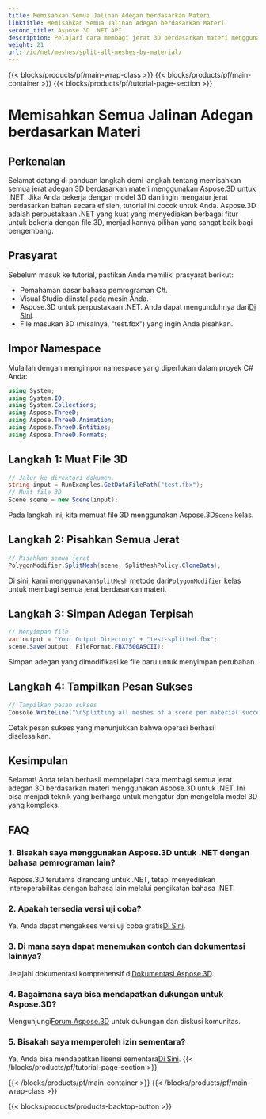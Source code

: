 ```yaml
---
title: Memisahkan Semua Jalinan Adegan berdasarkan Materi
linktitle: Memisahkan Semua Jalinan Adegan berdasarkan Materi
second_title: Aspose.3D .NET API
description: Pelajari cara membagi jerat 3D berdasarkan materi menggunakan Aspose.3D untuk .NET. Ikuti panduan langkah demi langkah kami untuk pengorganisasian dan pengelolaan model 3D yang efisien.
weight: 21
url: /id/net/meshes/split-all-meshes-by-material/
---
```


{{< blocks/products/pf/main-wrap-class >}}
{{< blocks/products/pf/main-container >}}
{{< blocks/products/pf/tutorial-page-section >}}

# Memisahkan Semua Jalinan Adegan berdasarkan Materi

## Perkenalan
Selamat datang di panduan langkah demi langkah tentang memisahkan semua jerat adegan 3D berdasarkan materi menggunakan Aspose.3D untuk .NET. Jika Anda bekerja dengan model 3D dan ingin mengatur jerat berdasarkan bahan secara efisien, tutorial ini cocok untuk Anda. Aspose.3D adalah perpustakaan .NET yang kuat yang menyediakan berbagai fitur untuk bekerja dengan file 3D, menjadikannya pilihan yang sangat baik bagi pengembang.
## Prasyarat
Sebelum masuk ke tutorial, pastikan Anda memiliki prasyarat berikut:
- Pemahaman dasar bahasa pemrograman C#.
- Visual Studio diinstal pada mesin Anda.
-  Aspose.3D untuk perpustakaan .NET. Anda dapat mengunduhnya dari[Di Sini](https://releases.aspose.com/3d/net/).
- File masukan 3D (misalnya, "test.fbx") yang ingin Anda pisahkan.
## Impor Namespace
Mulailah dengan mengimpor namespace yang diperlukan dalam proyek C# Anda:
```csharp
using System;
using System.IO;
using System.Collections;
using Aspose.ThreeD;
using Aspose.ThreeD.Animation;
using Aspose.ThreeD.Entities;
using Aspose.ThreeD.Formats;
```
## Langkah 1: Muat File 3D
```csharp
// Jalur ke direktori dokumen.
string input = RunExamples.GetDataFilePath("test.fbx");
// Muat file 3D
Scene scene = new Scene(input);
```
 Pada langkah ini, kita memuat file 3D menggunakan Aspose.3D`Scene` kelas.
## Langkah 2: Pisahkan Semua Jerat
```csharp
// Pisahkan semua jerat
PolygonModifier.SplitMesh(scene, SplitMeshPolicy.CloneData);
```
 Di sini, kami menggunakan`SplitMesh` metode dari`PolygonModifier` kelas untuk membagi semua jerat berdasarkan materi.
## Langkah 3: Simpan Adegan Terpisah
```csharp
// Menyimpan file
var output = "Your Output Directory" + "test-splitted.fbx";
scene.Save(output, FileFormat.FBX7500ASCII);
```
Simpan adegan yang dimodifikasi ke file baru untuk menyimpan perubahan.
## Langkah 4: Tampilkan Pesan Sukses
```csharp
// Tampilkan pesan sukses
Console.WriteLine("\nSplitting all meshes of a scene per material successfully.\nFile saved at " + output);
```
Cetak pesan sukses yang menunjukkan bahwa operasi berhasil diselesaikan.
## Kesimpulan
Selamat! Anda telah berhasil mempelajari cara membagi semua jerat adegan 3D berdasarkan materi menggunakan Aspose.3D untuk .NET. Ini bisa menjadi teknik yang berharga untuk mengatur dan mengelola model 3D yang kompleks.
## FAQ
### 1. Bisakah saya menggunakan Aspose.3D untuk .NET dengan bahasa pemrograman lain?
Aspose.3D terutama dirancang untuk .NET, tetapi menyediakan interoperabilitas dengan bahasa lain melalui pengikatan bahasa .NET.
### 2. Apakah tersedia versi uji coba?
 Ya, Anda dapat mengakses versi uji coba gratis[Di Sini](https://releases.aspose.com/).
### 3. Di mana saya dapat menemukan contoh dan dokumentasi lainnya?
 Jelajahi dokumentasi komprehensif di[Dokumentasi Aspose.3D](https://reference.aspose.com/3d/net/).
### 4. Bagaimana saya bisa mendapatkan dukungan untuk Aspose.3D?
 Mengunjungi[Forum Aspose.3D](https://forum.aspose.com/c/3d/18) untuk dukungan dan diskusi komunitas.
### 5. Bisakah saya memperoleh izin sementara?
 Ya, Anda bisa mendapatkan lisensi sementara[Di Sini](https://purchase.aspose.com/temporary-license/).
{{< /blocks/products/pf/tutorial-page-section >}}

{{< /blocks/products/pf/main-container >}}
{{< /blocks/products/pf/main-wrap-class >}}

{{< blocks/products/products-backtop-button >}}
